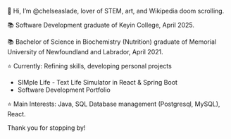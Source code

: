 👋 Hi, I’m @chelseaslade, lover of STEM, art, and Wikipedia doom scrolling. 

📚 Software Development graduate of Keyin College, April 2025.

📚 Bachelor of Science in Biochemistry (Nutrition) graduate of Memorial University of Newfoundland and Labrador, April 2021.

⭐️ Currently: Refining skills, developing personal projects 
* SIMple Life - Text Life Simulator in React & Spring Boot
* Software Development Portfolio

⭐️ Main Interests: Java, SQL Database management (Postgresql, MySQL), React. 

Thank you for stopping by! 
